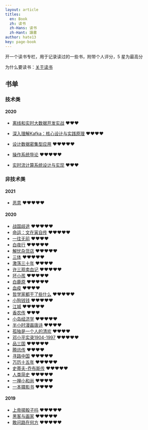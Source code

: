 ```yaml
---
layout: article
titles:
  en: Book
  zh: 读书
  zh-Hans: 读书
  zh-Hant: 讀書
author: hate13
key: page-book
---
```


开一个读书专栏，用于记录读过的一些书，附带个人评分，5 星为最高分

为什么要读书：[关于读书](https://hate13.com/2020/03/21/%E5%85%B3%E4%BA%8E%E8%AF%BB%E4%B9%A6.html)

## 书单

### 技术类

#### 2020

- [离线和实时大数据开发实战](https://book.douban.com/subject/30234022/) ❤️❤️❤️

- [深入理解Kafka：核心设计与实践原理](https://book.douban.com/subject/30437872/) ❤️❤️❤️❤️

- [设计数据密集型应用](https://book.douban.com/subject/27154352/) ❤️❤️❤️❤️❤️

- [操作系统导论](https://book.douban.com/subject/33463930/) ❤️❤️❤️❤️❤️

- [实时流计算系统设计与实现](https://book.douban.com/subject/34959199/) ❤️❤️❤️

### 非技术类

#### 2021

- [恶意](https://book.douban.com/subject/3646172/) ❤️❤️❤️❤️❤️

#### 2020

- [战国歧途](https://book.douban.com/subject/33436921/) ❤️❤️❤️❤️❤️
- [命运：文在寅自传](https://book.douban.com/subject/27607225/) ❤️❤️❤️❤️❤️
- [一往无前](https://book.douban.com/subject/35174681/) ❤️❤️❤️❤️
- [白夜行](https://book.douban.com/subject/10554308/) ❤️❤️❤️❤️❤️
- [解忧杂货店](https://book.douban.com/subject/25862578/) ❤️❤️❤️❤️❤️
- [三体](https://book.douban.com/subject/33420947/) ❤️❤️❤️❤️❤️
- [激荡三十年](https://book.douban.com/subject/27599025/) ❤️❤️❤️❤️
- [许三观卖血记](https://book.douban.com/subject/4760224/) ❤️❤️❤️❤️❤️
- [坏小孩](https://book.douban.com/subject/25955474/) ❤️❤️❤️❤️❤️
- [白鹿原](https://book.douban.com/subject/10564071/) ❤️❤️❤️❤️❤️
- [血疫](https://book.douban.com/subject/26712353/) ❤️❤️❤️❤️
- [哲学家都干了些什么](https://book.douban.com/subject/26390842/) ❤️❤️❤️❤️❤️
- [小狗钱钱](https://book.douban.com/subject/3576486/) ❤️❤️❤️❤️❤️
- [江城](https://book.douban.com/subject/7060185/) ❤️❤️❤️❤️❤️
- [香农传](https://book.douban.com/subject/30320103/) ❤️❤️❤️
- [小岛经济学](https://book.douban.com/subject/26897464/) ❤️❤️❤️❤️❤️
- [半小时漫画唐诗](https://book.douban.com/subject/33441524/) ❤️❤️❤️❤️
- [孤独是一个人的清欢](https://book.douban.com/subject/30404719/) ❤️❤️❤️❤️
- [邓小平实录1904-1997](https://book.douban.com/subject/30396221/) ❤️❤️❤️❤️❤️
- [品三国](https://book.douban.com/subject/27666002/) ❤️❤️❤️❤️❤️
- [腾讯传](https://book.douban.com/subject/26929955/) ❤️❤️❤️❤️
- [寻路中国](https://book.douban.com/subject/5414391/) ❤️❤️❤️❤️❤️
- [万历十五年](https://book.douban.com/subject/1041482/) ❤️❤️❤️❤️❤️
- [史蒂夫-乔布斯传](https://book.douban.com/subject/6798611/) ❤️❤️❤️❤️❤️
- [人类简史](https://book.douban.com/subject/25985021/) ❤️❤️❤️❤️❤️
- [一禅小和尚](https://book.douban.com/subject/27126634/) ❤️❤️❤️❤️
- [一本摄影书](https://book.douban.com/subject/10426611/) ❤️❤️❤️❤️

#### 2019

- [上帝掷骰子吗](https://book.douban.com/subject/33477229/) ❤️❤️❤️❤️❤️
- [黑客与画家](https://book.douban.com/subject/6021440/) ❤️❤️❤️❤️❤️
- [敢问路在何方](https://book.douban.com/subject/20424572/) ❤️❤️❤️❤️❤️